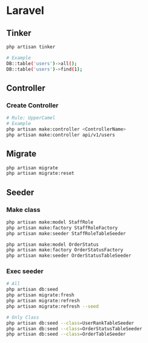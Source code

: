 # Laravel

## Tinker

```bash
php artisan tinker
```

```bash
# Example
DB::table('users')->all();
DB::table('users')->find(1);
```

## Controller

### Create Controller

```bash
# Rule: UpperCamel
# Example
php artisan make:controller <ControllerName>
php artisan make:controller api/v1/users
```

## Migrate

```bash
php artisan migrate
php artisan migrate:reset
```

## Seeder

### Make class

```bash
php artisan make:model StaffRole
php artisan make:factory StaffRoleFactory
php artisan make:seeder StaffRoleTableSeeder

php artisan make:model OrderStatus
php artisan make:factory OrderStatusFactory
php artisan make:seeder OrderStatusTableSeeder
```

### Exec seeder

```bash
# All
php artisan db:seed
php artisan migrate:fresh
php artisan migrate:refresh
php artisan migrate:refresh --seed

# Only Class
php artisan db:seed --class=UserRankTableSeeder
php artisan db:seed --class=OrderStatusTableSeeder
php artisan db:seed --class=OrderTableSeeder
```
